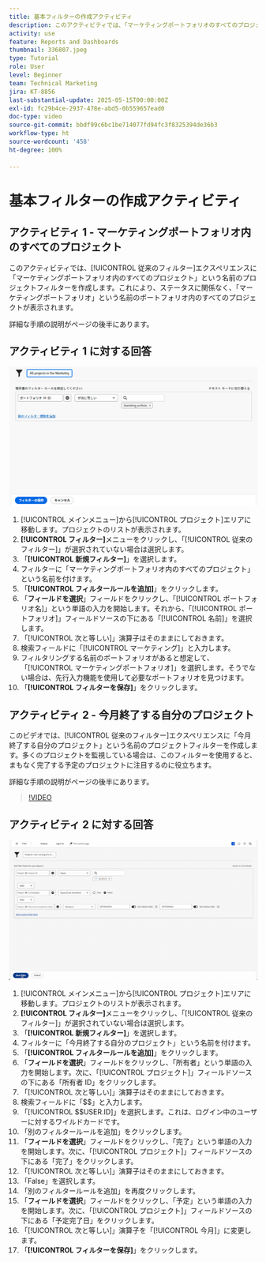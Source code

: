 ```yaml
---
title: 基本フィルターの作成アクティビティ
description: このアクティビティでは、「マーケティングポートフォリオのすべてのプロジェクト」という名前のプロジェクトフィルターと、「今月終了する自分のプロジェクト」という名前の別のプロジェクトフィルターを作成します。
activity: use
feature: Reports and Dashboards
thumbnail: 336807.jpeg
type: Tutorial
role: User
level: Beginner
team: Technical Marketing
jira: KT-8856
last-substantial-update: 2025-05-15T00:00:00Z
exl-id: fc29b4ce-2937-478e-abd5-0b559657ead0
doc-type: video
source-git-commit: bbdf99c6bc1be714077fd94fc3f8325394de36b3
workflow-type: ht
source-wordcount: '458'
ht-degree: 100%

---
```


# 基本フィルターの作成アクティビティ


## アクティビティ 1 - マーケティングポートフォリオ内のすべてのプロジェクト

このアクティビティでは、[!UICONTROL 従来のフィルター]エクスペリエンスに「マーケティングポートフォリオ内のすべてのプロジェクト」という名前のプロジェクトフィルターを作成します。これにより、ステータスに関係なく、「マーケティングポートフォリオ」という名前のポートフォリオ内のすべてのプロジェクトが表示されます。

詳細な手順の説明がページの後半にあります。

## アクティビティ 1 に対する回答

![新しいフィルターを作成する画面の画像](assets/basic-filter-activity-1.png)

1. [!UICONTROL メインメニュー]から[!UICONTROL プロジェクト]エリアに移動します。プロジェクトのリストが表示されます。
1. **[!UICONTROL フィルター]**&#x200B;メニューをクリックし、「[!UICONTROL 従来のフィルター]」が選択されていない場合は選択します。
1. 「**[!UICONTROL 新規フィルター]**」を選択します。
1. フィルターに「マーケティングポートフォリオ内のすべてのプロジェクト」という名前を付けます。
1. 「**[!UICONTROL フィルタールールを追加]**」をクリックします。
1. 「**フィールドを選択**」フィールドをクリックし、「[!UICONTROL ポートフォリオ名]」という単語の入力を開始します。それから、「[!UICONTROL ポートフォリオ]」フィールドソースの下にある「[!UICONTROL 名前]」を選択します。
1. 「[!UICONTROL 次と等しい]」演算子はそのままにしておきます。
1. 検索フィールドに「[!UICONTROL マーケティング]」と入力します。
1. フィルタリングする名前のポートフォリオがあると想定して、「[!UICONTROL マーケティングポートフォリオ]」を選択します。そうでない場合は、先行入力機能を使用して必要なポートフォリオを見つけます。
1. 「**[!UICONTROL フィルターを保存]**」をクリックします。

## アクティビティ 2 - 今月終了する自分のプロジェクト

このビデオでは、[!UICONTROL 従来のフィルター]エクスペリエンスに「今月終了する自分のプロジェクト」という名前のプロジェクトフィルターを作成します。多くのプロジェクトを監視している場合は、このフィルターを使用すると、まもなく完了する予定のプロジェクトに注目するのに役立ちます。

詳細な手順の説明がページの後半にあります。

>[!VIDEO](https://video.tv.adobe.com/v/3443380/?quality=12&learn=on&enablevpops=1&captions=jpn)

## アクティビティ 2 に対する回答

![新しいフィルターを作成する画面の画像](assets/basic-filter-activity-2.png)

1. [!UICONTROL メインメニュー]から[!UICONTROL プロジェクト]エリアに移動します。プロジェクトのリストが表示されます。
1. **[!UICONTROL フィルター]**&#x200B;メニューをクリックし、「[!UICONTROL 従来のフィルター]」が選択されていない場合は選択します。
1. 「**[!UICONTROL 新規フィルター]**」を選択します。
1. フィルターに「今月終了する自分のプロジェクト」という名前を付けます。
1. 「**[!UICONTROL フィルタールールを追加]**」をクリックします。
1. 「**フィールドを選択**」フィールドをクリックし、「所有者」という単語の入力を開始します。次に、「[!UICONTROL プロジェクト]」フィールドソースの下にある「所有者 ID」をクリックします。
1. 「[!UICONTROL 次と等しい]」演算子はそのままにしておきます。
1. 検索フィールドに「$$」と入力します。
1. 「[!UICONTROL $$USER.ID]」を選択します。これは、ログイン中のユーザーに対するワイルドカードです。
1. 「別のフィルタールールを追加」をクリックします。
1. 「**フィールドを選択**」フィールドをクリックし、「完了」という単語の入力を開始します。次に、「[!UICONTROL プロジェクト]」フィールドソースの下にある「完了」をクリックします。
1. 「[!UICONTROL 次と等しい]」演算子はそのままにしておきます。
1. 「False」を選択します。
1. 「別のフィルタールールを追加」を再度クリックします。
1. 「**フィールドを選択**」フィールドをクリックし、「予定」という単語の入力を開始します。次に、「[!UICONTROL プロジェクト]」フィールドソースの下にある「予定完了日」をクリックします。
1. 「[!UICONTROL 次と等しい]」演算子を「[!UICONTROL 今月]」に変更します。
1. 「**[!UICONTROL フィルターを保存]**」をクリックします。
